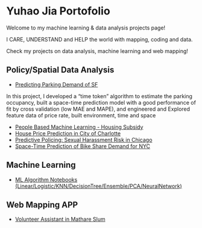 # Yuhao Jia Portofolio
Welcome to my machine learning & data analysis projects page!

I CARE, UNDERSTAND and HELP the world with mapping, coding and data.



Check my projects on data analysis, machine learning and web mapping!


## Policy/Spatial Data Analysis
* [Predicting Parking Demand of SF](https://yuhaochrisj.github.io/yuhao_portofolio/Data_Analysis/Prediction%20Parking%20Demand%20in%20SF.html)
  
In this project, I developed a “time token” algorithm to estimate the parking occupancy, built a space-time prediction model with a good performance of fit by cross validation (low MAE and MAPE), and engineered and Explored feature data of price rate, built environment, time and space
* [People Based Machine Learning - Housing Subsidy](https://yuhaochrisj.github.io/yuhao_portofolio/Data_Analysis/HousingSubsidy.html)
* [House Price Prediction in City of Charlotte](https://yuhaochrisj.github.io/yuhao_portofolio/Data_Analysis/House%20Price%20Prediction%20in%20City%20of%20Charlotte.html)
* [Predictive Policing: Sexual Harassment Risk in Chicago](https://yuhaochrisj.github.io/yuhao_portofolio/Data_Analysis/Predictive%20Policing%20Sexual%20Harassment%20Risk%20in%20Chicago.html)
* [Space-Time Prediction of Bike Share Demand for NYC](https://yuhaochrisj.github.io/yuhao_portofolio/Data_Analysis/Space-Time%20Prediction%20of%20Bike%20Share%20Demand%20for%20NYC.html)

## Machine Learning
* [ML Algorithm Notebooks (Linear/Logistic/KNN/DecisionTree/Ensemble/PCA/NeuralNetwork)](Machine_Learning_Notebooks)

## Web Mapping APP
* [Volunteer Assistant in Mathare Slum](https://github.com/miaomiao612/Mathare-Slum-Facilities-App)

